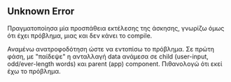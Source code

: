 ## Unknown Error

Πραγματοποίησα μία προσπάθεια εκτέλεσης της άσκησης, γνωρίζω όμως ότι έχει πρόβλημα, μιας και δεν κάνει το compile.

Αναμένω ανατροφοδότηση ώστε να εντοπίσω το πρόβλημα. Σε πρώτη φάση, με "παίδεψε" η ανταλλαγή data ανάμεσα σε child (user-input, odd/ever-length words) και parent (app) component. Πιθανολογώ ότι εκεί έχω το πρόβλημα.

